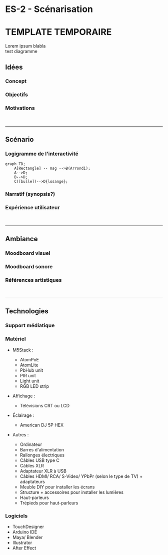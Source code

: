 # ES-2 - Scénarisation
# TEMPLATE TEMPORAIRE

Lorem ipsum blabla <br>
test diagramme


## Idées
### Concept
### Objectifs
### Motivations
<br>
<hr>

## Scénario
### Logigramme de l'interactivité
```mermaid
graph TD;
    A[Rectangle] -- msg -->B(Arrondi);
    A-->D;
    B-->D;
    C([bulle])-->D{losange};
```
### Narratif (synopsis?)
### Expérience utilisateur
<br>
<hr>

## Ambiance
### Moodboard visuel
### Moodboard sonore
### Références artistiques
<br>
<hr>

## Technologies
### Support médiatique
### Matériel
- M5Stack :
    - AtomPoE
    - AtomLite
    - PbHub unit
    - PIR unit
    - Light unit
    - RGB LED strip

- Affichage :
    - Télévisions CRT ou LCD

- Éclairage :
    - American DJ 5P HEX

- Autres :
  - Ordinateur
  - Barres d'alimentation
  - Rallonges électriques
  - Câbles USB type C
  - Câbles XLR
  - Adaptateur XLR à USB
  - Câbles HDMI/ RCA/ S-Video/ YPbPr (selon le type de TV) + adaptateurs
  - Meuble DIY pour installer les écrans
  - Structure + accessoires pour installer les lumières
  - Haut-parleurs
  - Trépieds pour haut-parleurs
  
### Logiciels
- TouchDesigner
- Arduino IDE
- Maya/ Blender
- Illustrator
- After Effect
